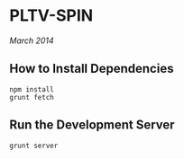 PLTV-SPIN
=========

_March 2014_

## How to Install Dependencies

	npm install
	grunt fetch

## Run the Development Server

	grunt server


